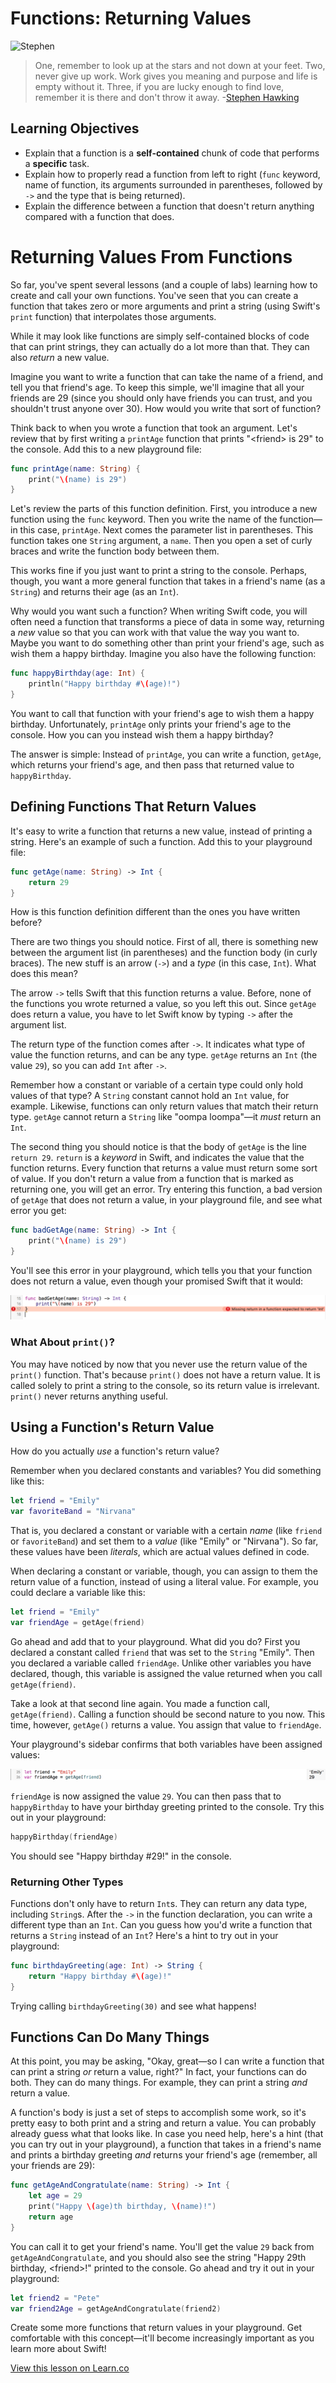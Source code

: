 # Functions: Returning Values

![Stephen](http://i.imgur.com/1fx5aqz.jpg?1)

> One, remember to look up at the stars and not down at your feet. Two, never give up work. Work gives you meaning and purpose and life is empty without it. Three, if you are lucky enough to find love, remember it is there and don't throw it away. -[Stephen Hawking](https://en.wikipedia.org/wiki/Stephen_Hawking)

## Learning Objectives

* Explain that a function is a **self-contained** chunk of code that performs a **specific** task.
* Explain how to properly read a function from left to right (`func` keyword, name of function, its arguments surrounded in parentheses, followed by `->` and the type that is being returned).
* Explain the difference between a function that doesn't return anything compared with a function that does.


# Returning Values From Functions

So far, you've spent several lessons (and a couple of labs) learning how to create and call your own functions. You've seen that you can create a function that takes zero or more arguments and print a string (using Swift's `print` function) that interpolates those arguments.

While it may look like functions are simply self-contained blocks of code that can print strings, they can actually do a lot more than that. They can also _return_ a new value.

Imagine you want to write a function that can take the name of a friend, and tell you that friend's age. To keep this simple, we'll imagine that all your friends are 29 (since you should only have friends you can trust, and you shouldn't trust anyone over 30). How would you write that sort of function?

Think back to when you wrote a function that took an argument. Let's review that by first writing a `printAge` function that prints "&lt;friend&gt; is 29" to the console. Add this to a new playground file:

```swift
func printAge(name: String) {
    print("\(name) is 29")
}
```

Let's review the parts of this function definition. First, you introduce a new function using the `func` keyword. Then you write the name of the function—in this case, `printAge`. Next comes the parameter list in parentheses. This function takes one `String` argument, a `name`. Then you open a set of curly braces and write the function body between them.

This works fine if you just want to print a string to the console. Perhaps, though, you want a more general function that takes in a friend's name (as a `String`) and returns their age (as an `Int`).

Why would you want such a function? When writing Swift code, you will often need a function that transforms a piece of data in some way, returning a _new_ value so that you can work with that value the way you want to. Maybe you want to do something other than print your friend's age, such as wish them a happy birthday. Imagine you also have the following function:

```swift
func happyBirthday(age: Int) {
    println("Happy birthday #\(age)!")
}
```

You want to call that function with your friend's age to wish them a happy birthday. Unfortunately, `printAge` only prints your friend's age to the console. How you can you instead wish them a happy birthday?

The answer is simple: Instead of `printAge`, you can write a function, `getAge`, which returns your friend's age, and then pass that returned value to `happyBirthday`.

## Defining Functions That Return Values

It's easy to write a function that returns a new value, instead of printing a string. Here's an example of such a function. Add this to your playground file:

```swift
func getAge(name: String) -> Int {
    return 29
}
```

How is this function definition different than the ones you have written before?

There are two things you should notice. First of all, there is something new between the argument list (in parentheses) and the function body (in curly braces). The new stuff is an arrow (`->`) and a _type_ (in this case, `Int`). What does this mean?

The arrow `->` tells Swift that this function returns a value. Before, none of the functions you wrote returned a value, so you left this out. Since `getAge` does return a value, you have to let Swift know by typing `->` after the argument list.

The return type of the function comes after `->`. It indicates what type of value the function returns, and can be any type. `getAge` returns an `Int` (the value `29`), so you can add `Int` after `->`.

Remember how a constant or variable of a certain type could only hold values of that type? A `String` constant cannot hold an `Int` value, for example. Likewise, functions can only return values that match their return type. `getAge` cannot return a `String` like "oompa loompa"—it _must_ return an `Int`.

The second thing you should notice is that the body of `getAge` is the line `return 29`. `return` is a _keyword_ in Swift, and indicates the value that the function returns. Every function that returns a value must return some sort of value. If you don't return a value from a function that is marked as returning one, you will get an error. Try entering this function, a bad version of `getAge` that does not return a value, in your playground file, and see what error you get:

```swift
func badGetAge(name: String) -> Int {
    print("\(name) is 29")
}
```

You'll see this error in your playground, which tells you that your function does not return a value, even though your promised Swift that it would:

![Function does not return a value](.images/error.png)

### What About `print()`?

You may have noticed by now that you never use the return value of the `print()` function. That's because `print()` does not have a return value. It is called solely to print a string to the console, so its return value is irrelevant. `print()` never returns anything useful.

## Using a Function's Return Value

How do you actually _use_ a function's return value?

Remember when you declared constants and variables? You did something like this:

```swift
let friend = "Emily"
var favoriteBand = "Nirvana"
```

That is, you declared a constant or variable with a certain _name_ (like `friend` or `favoriteBand`) and set them to a _value_ (like "Emily" or "Nirvana"). So far, these values have been _literals_, which are actual values defined in code.

When declaring a constant or variable, though, you can assign to them the return value of a function, instead of using a literal value. For example, you could declare a variable like this:

```swift
let friend = "Emily"
var friendAge = getAge(friend)
```

Go ahead and add that to your playground. What did you do? First you declared a constant called `friend` that was set to the `String` "Emily". Then you declared a variable called `friendAge`. Unlike other variables you have declared, though, this variable is assigned the value returned when you call `getAge(friend)`.

Take a look at that second line again. You made a function call, `getAge(friend)`. Calling a function should be second nature to you now. This time, however, `getAge()` returns a value. You assign that value to `friendAge`.

Your playground's sidebar confirms that both variables have been assigned values:

![`friendAge` is 29](.images/sidebar.png)

`friendAge` is now assigned the value `29`. You can then pass that to `happyBirthday` to have your birthday greeting printed to the console. Try this out in your playground:

```swift
happyBirthday(friendAge)
```

You should see "Happy birthday #29!" in the console.

### Returning Other Types

Functions don't only have to return `Int`s. They can return any data type, including `String`s. After the `->` in the function declaration, you can write a different type than an `Int`. Can you guess how you'd write a function that returns a `String` instead of an `Int`? Here's a hint to try out in your playground:

```swift
func birthdayGreeting(age: Int) -> String {
    return "Happy birthday #\(age)!"
}
```

Trying calling `birthdayGreeting(30)` and see what happens!

## Functions Can Do Many Things

At this point, you may be asking, "Okay, great—so I can write a function that can print a string _or_ return a value, right?" In fact, your functions can do both. They can do many things. For example, they can print a string _and_ return a value.

A function's body is just a set of steps to accomplish some work, so it's pretty easy to both print and a string and return a value. You can probably already guess what that looks like. In case you need help, here's a hint (that you can try out in your playground), a function that takes in a friend's name and prints a birthday greeting _and_ returns your friend's age (remember, all your friends are 29):

```swift
func getAgeAndCongratulate(name: String) -> Int {
    let age = 29
    print("Happy \(age)th birthday, \(name)!")
    return age
}
```

You can call it to get your friend's name. You'll get the value `29` back from `getAgeAndCongratulate`, and you should also see the string "Happy 29th birthday, &lt;friend&gt;!" printed to the console. Go ahead and try it out in your playground:

```swift
let friend2 = "Pete"
var friend2Age = getAgeAndCongratulate(friend2)
```

Create some more functions that return values in your playground. Get comfortable with this concept—it'll become increasingly important as you learn more about Swift!

<a href='https://learn.co/lessons/FunctionReturn' data-visibility='hidden'>View this lesson on Learn.co</a>
